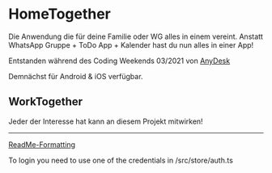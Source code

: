 # HomeTogether
Die Anwendung die für deine Familie oder WG alles in einem vereint. Anstatt WhatsApp Gruppe + ToDo App + Kalender hast du nun alles in einer App!

Entstanden während des Coding Weekends 03/2021 von [AnyDesk](https://anydesk.com/)


Demnächst für Android & iOS verfügbar.

## WorkTogether
Jeder der Interesse hat kann an diesem Projekt mitwirken!


---
[ReadMe-Formatting](https://guides.github.com/features/mastering-markdown/)

To login you need to use one of the credentials in /src/store/auth.ts
